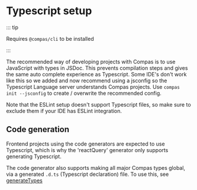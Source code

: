 # Typescript setup

::: tip

Requires `@compas/cli` to be installed

:::

The recommended way of developing projects with Compas is to use JavaScript with
types in JSDoc. This prevents compilation steps and gives the same auto complete
experience as Typescript. Some IDE's don't work like this so we added and now
recommend using a jsconfig so the Typescript Language server understands Compas
projects. Use `compas init --jsconfig` to create / overwrite the recommended
config.

Note that the ESLint setup doesn't support Typescript files, so make sure to
exclude them if your IDE has ESLint integration.

## Code generation

Frontend projects using the code generators are expected to use Typescript,
which is why the 'reactQuery' generator only supports generating Typescript.

The code generator also supports making all major Compas types global, via a
generated `.d.ts` (Typescript declaration) file. To use this, see
[generateTypes](/index.html#todo)
